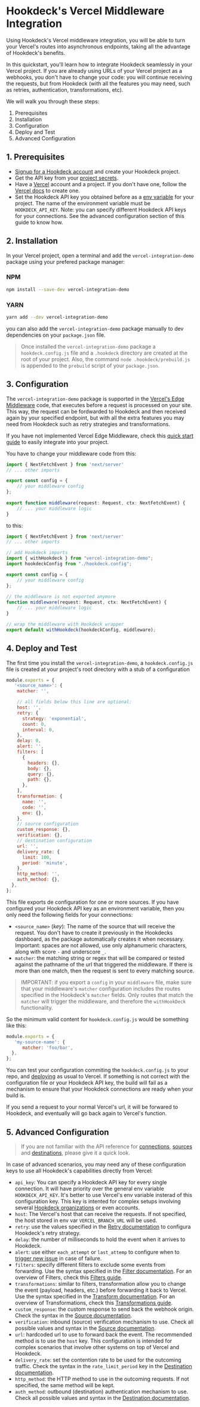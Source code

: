 # Hookdeck's Vercel Middleware Integration

Using Hookdeck's Vercel middleware integration, you will be able to turn your Vercel's routes into asynchronous endpoints, taking all the advantage of Hookdeck's benefits.

In this quickstart, you'll learn how to integrate Hookdeck seamlessly in your Vercel project. If you are already using URLs of your Vercel project as a webhooks, you don't have to change your code: you will continue receiving the requests, but from Hookdeck (with all the features you may need, such as retries, authentication, transformations, etc).

We will walk you through these steps:

1. Prerequisites
2. Installation
3. Configuration
4. Deploy and Test
5. Advanced Configuration

## 1. Prerequisites

  - [Signup for a Hookdeck account](https://dashboard.hookdeck.com/signup) and create your Hookdeck project.
  - Get the API key from your [project secrets](https://dashboard.hookdeck.com/settings/project/secrets).
  - Have a [Vercel](https://vercel.com/) account and a project. If you don't have one, follow the [Vercel docs](https://vercel.com/docs) to create one.
  - Set the Hookdeck API key you obtained before as a [env variable](https://vercel.com/docs/projects/environment-variables)
for your project. The name of the environment variable must be `HOOKDECK_API_KEY`. Note: you can specify different Hookdeck API keys for your connections. See the advanced configuration section of this guide to know how.


## 2. Installation

In your Vercel project, open a terminal and add the `vercel-integration-demo` package using your prefered package manager:

### NPM

```bash
npm install --save-dev vercel-integration-demo
```

### YARN

```bash
yarn add --dev vercel-integration-demo
```

you can also add the `vercel-integration-demo` package manually to dev dependencies on your `package.json` file.

> Once installed the `vercel-integration-demo` package a `hookdeck.config.js` file and a `.hookdeck` directory are created at the root of your project. Also, the command `node .hookdeck/prebuild.js` is appended to the `prebuild` script of your `package.json`.


## 3. Configuration

The `vercel-integration-demo` package is supported in the [Vercel's Edge
Middleware](https://vercel.com/docs/functions/edge-middleware) code, that executes before a request is processed on your site. This way, the request can be fordwarded to Hookdeck and then received again by your specified endpoint, but with all the extra features you may need from Hookdeck such as retry strategies and transformations.

If you have not implemented Vercel Edge Middleware, check this [quick start
guide](https://vercel.com/docs/functions/edge-middleware) to easily integrate into your project.


You have to change your middleware code from this:

```typescript
import { NextFetchEvent } from 'next/server'
// ... other imports

export const config = {
    // your middleware config
};
 
export function middleware(request: Request, ctx: NextFetchEvent) {
    // ... your middleware logic
}
```

to this:

```typescript
import { NextFetchEvent } from 'next/server'
// ... other imports

// add Hookdeck imports
import { withHookdeck } from "vercel-integration-demo";
import hookdeckConfig from "./hookdeck.config";

export const config = {
    // your middleware config
};
 
// the middleware is not exported anymore
function middleware(request: Request, ctx: NextFetchEvent) {
    // ... your middleware logic
}

// wrap the middleware with Hookdeck wrapper
export default withHookdeck(hookdeckConfig, middleware);
```


## 4. Deploy and Test

The first time you install the `vercel-integration-demo`, a `hookdeck.config.js` file is created at your project's root directory with a stub of a configuration

```javascript
module.exports = {
   '<source_name>': {
    matcher: '',

    // all fields below this line are optional:
    host: '',
    retry: {
      strategy: 'exponential',
      count: 0,
      interval: 0,
    },
    delay: 0,
    alert: '',
    filters: [
      {
        headers: {},
        body: {},
        query: {},
        path: {},
      },
    ],
    transformation: {
      name: '',
      code: '',
      env: {},
    },
    // source configuration
    custom_response: {},
    verification: {},
    // destination configuration
    url: '',
    delivery_rate: {
      limit: 100,
      period: 'minute',
    },
    http_method: '',
    auth_method: {},
  },
};
```

This file exports de configuration for one or more sources. If you have configured your Hookdeck API key as an environment variable, then you only need the following fields for your connections:

- `<source_name>` (*key*): The name of the source that will receive the request. You don't have to create it previously in the Hookdecks dashboard, as the package automatically creates it when necessary. Important: spaces are not allowed, use only alphanumeric characters, along with score `-` and underscore `_`.
- `matcher`: the matching string or regex that will be compared or tested against the pathname of the url that triggered the middleware. If there is more than one match, then the request is sent to every matching source.

> IMPORTANT: if you export a `config` in your `middleware` file, make sure that your middleware's `matcher` configuration includes the routes specified in the Hookdeck's `matcher` fields. Only routes that match the `matcher` will trigger the middleware, and therefore the `withHookDeck` functionality.

So the minimum valid content for `hookdeck.config.js` would be something like this:

```javascript
module.exports = {
   'my-source-name': {
      matcher: 'foo/bar',
  },
};
```

You can test your configuration commiting the `hookdeck.config.js` to your repo, and [deploying](https://vercel.com/docs/deployments/overview) as usual to Vercel. If something is not correct with the configuration file or your Hookdeck API key, the build will fail as a mechanism to ensure that your Hookdeck connections are ready when your build is.

If you send a request to your normal Vercel's url, it will be forwared to Hookdeck, and eventually will go back again to Vercel's function.


## 5. Advanced Configuration

> If you are not familiar with the API reference for [connections](https://hookdeck.com/docs/api#connections), [sources](https://hookdeck.com/docs/api#sources) and [destinations](https://hookdeck.com/docs/api#sources), please give it a quick look.

In case of advanced scenarios, you may need any of these configuration keys to use all Hookdeck's capabilities directly from Vercel:

- `api_key`: You can specify a Hookdeck API key for every single connection. It will have priority over the general env variable `HOOKDECK_API_KEY`. It's better to use Vercel's env variable insterad of this configuration key. This key is intented for complex setups involving several [Hookdeck organizations](https://hookdeck.com/docs/organizations) or even accounts.
- `host`: The Vercel's host that can receive the requests. If not specified, the host stored in env var `VERCEL_BRANCH_URL` will be used.
- `retry`: use the values specified in the [Retry documentation](https://hookdeck.com/docs/api#retry) to configura Hookdeck's retry strategy.
- `delay`: the number of milliseconds to hold the event when it arrives to Hookdeck.
- `alert`: use either `each_attempt` or `last_attemp` to configure when to [trigger new issue](https://hookdeck.com/docs/issue-triggers) in case of failure.
- `filters`: specify different filters to exclude some events from forwarding. Use the syntax specified in the [Filter documentation](https://hookdeck.com/docs/api#filter). For an overview of Filters, check this [Filters guide](https://hookdeck.com/docs/filters).
- `transformations`: similar to filters, transformation allow you to change the event (payload, headers, etc.) before forwarding it back to Vercel. Use the syntax specified in the [Transform documentation](https://hookdeck.com/docs/api#transform). For an overview of Transformations, check this [Transformations guide](https://hookdeck.com/docs/transformations).
- `custom_response`: the custom response to send back the webhook origin. Check the syntax in the [Source documentation](https://hookdeck.com/docs/api#source-object).
- `verification`: inbound (source) verification mechanism to use. Check all possible values and syntax in the [Source documentation](https://hookdeck.com/docs/api#source-object).
- `url`: hardcoded url to use to forward back the event. The recommended method is to use the `host` key. This configuration is intended for complex scenarios that involve other systems on top of Vercel and Hookdeck.
- `delivery_rate`: set the contention rate to be used for the outcoming traffic. Check the syntax in the `rate_limit_period` key in the [Destination documentation](https://hookdeck.com/docs/api#destination-object).
- `http_method`: the HTTP method to use in the outcoming requests. If not specified, the same method will be kept.
- `auth_method`: outbound (destination) authentication mechanism to use. Check all possible values and syntax in the [Destination documentation](https://hookdeck.com/docs/api#destination-object).
